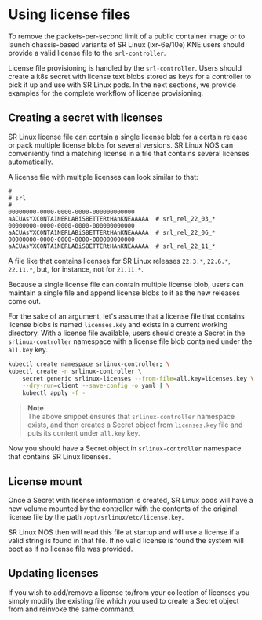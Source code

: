 # Using license files

To remove the packets-per-second limit of a public container image or to launch chassis-based variants of SR Linux (ixr-6e/10e) KNE users should provide a valid license file to the `srl-controller`.

License file provisioning is handled by the `srl-controller`. Users should create a k8s secret with license text blobs stored as keys for a controller to pick it up and use with SR Linux pods. In the next sections, we provide examples for the complete workflow of license provisioning.

## Creating a secret with licenses

SR Linux license file can contain a single license blob for a certain release or pack multiple license blobs for several versions. SR Linux NOS can conveniently find a matching license in a file that contains several licenses automatically.

A license file with multiple licenses can look similar to that:

```text
#
# srl
#
00000000-0000-0000-0000-000000000000 aACUAsYXC0NTA1NERLABiSBETTERtHAnKNEAAAAA  # srl_rel_22_03_*
00000000-0000-0000-0000-000000000000 aACUAsYXC0NTA1NERLABiSBETTERtHAnKNEAAAAA  # srl_rel_22_06_*
00000000-0000-0000-0000-000000000000 aACUAsYXC0NTA1NERLABiSBETTERtHAnKNEAAAAA  # srl_rel_22_11_*
```

A file like that contains licenses for SR Linux releases `22.3.*`, `22.6.*`, `22.11.*`, but, for instance, not for `21.11.*`.

Because a single license file can contain multiple license blob, users can maintain a single file and append license blobs to it as the new releases come out.

For the sake of an argument, let's assume that a license file that contains license blobs is named `licenses.key` and exists in a current working directory. With a license file available, users should create a Secret in the `srlinux-controller` namespace with a license file blob contained under the `all.key` key.

```bash
kubectl create namespace srlinux-controller; \
kubectl create -n srlinux-controller \
    secret generic srlinux-licenses --from-file=all.key=licenses.key \
    --dry-run=client --save-config -o yaml | \
    kubectl apply -f -
```

> **Note**  
> The above snippet ensures that `srlinux-controller` namespace exists, and then creates a Secret object from `licenses.key` file and puts its content under `all.key` key.

Now you should have a Secret object in `srlinux-controller` namespace that contains SR Linux licenses.

## License mount

Once a Secret with license information is created, SR Linux pods will have a new volume mounted by the controller with the contents of the original license file by the path `/opt/srlinux/etc/license.key`.

SR Linux NOS then will read this file at startup and will use a license if a valid string is found in that file. If no valid license is found the system will boot as if no license file was provided.

## Updating licenses

If you wish to add/remove a license to/from your collection of licenses you simply modify the existing file which you used to create a Secret object from and reinvoke the same command.
